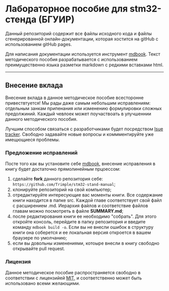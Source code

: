 # Лабораторное пособие для stm32-стенда (БГУИР)

Данный репозиторий содержит все файлы исходного кода и файлы сгенерированной онлайн-документации, которая хостится на gitHub с использованием gitHub pages.

Для написания документации используется инструмент [mdbook](https://github.com/rust-lang/mdBook). Текст методического пособия разрабатывается с использованием преимущественно языка разметки markdown с редкими вставками html.

----

## Внесение вклада
Внесение вклада в данное методическое пособие всесторонне привествтуется! Мы рады даже самым небольшим исправлениям: отдельным занкам припенания или изменению формулировки сложных предолжиний. Каждый чевлоек может поучаствоать в улучшеннии данного методического пособия.

Лучшим способом связаться с разработчиками будет посредством [Isue tracker](https://github.com/Trimple/stm32-stand-manual/issues). Свободно задавайте новые вопросы и коммментируйте уже имещющиеся проблемы.

### Предложение исправлений
Посте того как вы установите себе [mdbook](https://github.com/rust-lang/mdBook), внесение исправления в книгу будет достаточно прямолинейным прцоессом:
1. cделайте **fork** данного репозитория себе: ``` https://github.com/Trimple/stm32-stand-manual ```;
2. клонируйте репозиторий на свой компьютер;
3. отредактируйте интересующие вас моменты книги. Все содержание книги находится в папке src. Каждой главе соответствует свой файл с расширением .md. Иерархия файлов и соответствие файлов главам можно посмотреть в файле **SUMMARY.md**;
4. после редактирования книги ее необходимо "собрать". Для этого откройте консоль, перейдите в папку репозитория и введите команду ``` mdbook build -o ```. Если вы не внесли ошибок в структуру книги она соберется и ее локальная версия откроется в вашем браузере по умолчанию;
5. если вы довольны изменениями, котоыре внесли в книгу свободно открывайте pull request.

### Лицензия

Данное методическое пособие распространяется свободно в соответствии с лицензийей [MIT](LICENSE), и соответственно может быть использовано всеми желающими.
